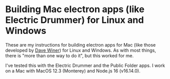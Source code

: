 # Building Mac electron apps (like Electric Drummer) for Linux and Windows

These are my instructions for building electron apps for Mac (like those developed by <a href="https://github.com/scripting">Dave Winer</a>) for Linux and Windows. As with most things, there is "more than one way to do it", but this worked for me.

I've tested this with the Electric Drummer and the Public Folder apps. I work on a Mac with MacOS 12.3 (Monterey) and Node.js 16 (v16.14.0).  

